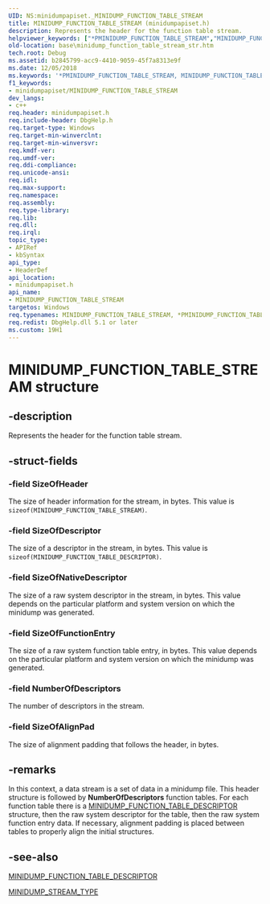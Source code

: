 ```yaml
---
UID: NS:minidumpapiset._MINIDUMP_FUNCTION_TABLE_STREAM
title: MINIDUMP_FUNCTION_TABLE_STREAM (minidumpapiset.h)
description: Represents the header for the function table stream.helpviewer_keywords: ["*PMINIDUMP_FUNCTION_TABLE_STREAM","MINIDUMP_FUNCTION_TABLE_STREAM","MINIDUMP_FUNCTION_TABLE_STREAM structure","PMINIDUMP_FUNCTION_TABLE_STREAM","PMINIDUMP_FUNCTION_TABLE_STREAM structure pointer","_MINIDUMP_FUNCTION_TABLE_STREAM","_win32_minidump_function_table_stream_str","base.minidump_function_table_stream_str","minidumpapiset/MINIDUMP_FUNCTION_TABLE_STREAM","minidumpapiset/PMINIDUMP_FUNCTION_TABLE_STREAM"]
old-location: base\minidump_function_table_stream_str.htm
tech.root: Debug
ms.assetid: b2845799-acc9-4410-9059-45f7a8313e9f
ms.date: 12/05/2018
ms.keywords: '*PMINIDUMP_FUNCTION_TABLE_STREAM, MINIDUMP_FUNCTION_TABLE_STREAM, MINIDUMP_FUNCTION_TABLE_STREAM structure, PMINIDUMP_FUNCTION_TABLE_STREAM, PMINIDUMP_FUNCTION_TABLE_STREAM structure pointer, _MINIDUMP_FUNCTION_TABLE_STREAM, _win32_minidump_function_table_stream_str, base.minidump_function_table_stream_str, minidumpapiset/MINIDUMP_FUNCTION_TABLE_STREAM, minidumpapiset/PMINIDUMP_FUNCTION_TABLE_STREAM'
f1_keywords:
- minidumpapiset/MINIDUMP_FUNCTION_TABLE_STREAM
dev_langs:
- c++
req.header: minidumpapiset.h
req.include-header: DbgHelp.h
req.target-type: Windows
req.target-min-winverclnt: 
req.target-min-winversvr: 
req.kmdf-ver: 
req.umdf-ver: 
req.ddi-compliance: 
req.unicode-ansi: 
req.idl: 
req.max-support: 
req.namespace: 
req.assembly: 
req.type-library: 
req.lib: 
req.dll: 
req.irql: 
topic_type:
- APIRef
- kbSyntax
api_type:
- HeaderDef
api_location:
- minidumpapiset.h
api_name:
- MINIDUMP_FUNCTION_TABLE_STREAM
targetos: Windows
req.typenames: MINIDUMP_FUNCTION_TABLE_STREAM, *PMINIDUMP_FUNCTION_TABLE_STREAM
req.redist: DbgHelp.dll 5.1 or later
ms.custom: 19H1
---
```


# MINIDUMP_FUNCTION_TABLE_STREAM structure


## -description


Represents the header for the function table stream.


## -struct-fields




### -field SizeOfHeader

The size of header information for the stream, in bytes. This value is <code>sizeof(MINIDUMP_FUNCTION_TABLE_STREAM)</code>.


### -field SizeOfDescriptor

The size of a descriptor in the stream, in bytes. This value is <code>sizeof(MINIDUMP_FUNCTION_TABLE_DESCRIPTOR)</code>.


### -field SizeOfNativeDescriptor

The size of a raw system descriptor in the stream, in bytes. This value depends on the particular platform and system version on which the minidump was generated.


### -field SizeOfFunctionEntry

The size of a raw system function table entry, in bytes. This value depends on the particular platform and system version on which the minidump was generated.


### -field NumberOfDescriptors

The number of descriptors in the stream.


### -field SizeOfAlignPad

The size of alignment padding that follows the header, in bytes.


## -remarks



In this context, a data stream is a set of data in a minidump file. This header structure is followed by <b>NumberOfDescriptors</b> function tables. For each function table there is a 
<a href="https://docs.microsoft.com/windows/win32/api/minidumpapiset/ns-minidumpapiset-minidump_function_table_descriptor">MINIDUMP_FUNCTION_TABLE_DESCRIPTOR</a> structure, then the raw system descriptor for the table, then the raw system function entry data. If necessary, alignment padding is placed between tables to properly align the initial structures.




## -see-also




<a href="https://docs.microsoft.com/windows/win32/api/minidumpapiset/ns-minidumpapiset-minidump_function_table_descriptor">MINIDUMP_FUNCTION_TABLE_DESCRIPTOR</a>



<a href="https://docs.microsoft.com/windows/desktop/api/minidumpapiset/ne-minidumpapiset-minidump_stream_type">MINIDUMP_STREAM_TYPE</a>
 

 

